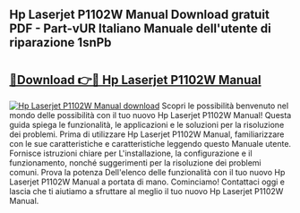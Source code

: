 ## Hp Laserjet P1102W Manual Download gratuit PDF - Part-vUR Italiano Manuale dell'utente di riparazione 1snPb

# <h2><a href="http://dfb4u7.blite.top/?on=Hp+Laserjet+P1102W+Manual">🔗Download 👉🔴 Hp Laserjet P1102W Manual</a></h2>

[![Hp Laserjet P1102W Manual download](https://i.imgur.com/lujVjoI.png)](http://dfb4u7.blite.top/?on=Hp+Laserjet+P1102W+Manual)
Scopri le possibilità benvenuto nel mondo delle possibilità con il tuo nuovo Hp Laserjet P1102W Manual! Questa guida spiega le funzionalità, le applicazioni e le soluzioni per la risoluzione dei problemi. Prima di utilizzare Hp Laserjet P1102W Manual, familiarizzare con le sue caratteristiche e caratteristiche leggendo questo Manuale utente. Fornisce istruzioni chiare per L'installazione, la configurazione e il funzionamento, nonché suggerimenti per la risoluzione dei problemi comuni. Prova la potenza Dell'elenco delle funzionalità con il tuo nuovo Hp Laserjet P1102W Manual a portata di mano. Cominciamo! Contattaci oggi e lascia che ti aiutiamo a sfruttare al meglio il tuo nuovo Hp Laserjet P1102W Manual.

